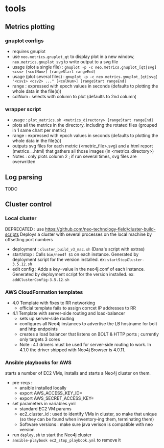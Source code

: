 # tools

## Metrics plotting
### gnuplot configs
 * requires gnuplot
 * use `neo.metrics.gnuplot_qt` to display plot in a new window, `neo.metrics.gnuplot_svg` to write output to a svg file
 * usage (plot a single file) : 
  `gnuplot -p -c neo.metrics.gnuplot_[qt|svg] <csv> [<colNum>] [rangeStart rangeEnd]`
 * usage (plot several files) :  `gnuplot -p -c neo.metrics.gnuplot_[qt|svg] "<csv1> <csv2> ..." [<colNum>] [rangeStart rangeEnd]`
 * range : expressed with epoch values in seconds (defaults to plotting the whole data in the file(s))
 * colNum : selects with column to plot (defaults to 2nd column)
### wrapper script
 * usage : `plot_metrics.sh <metrics_directory> [rangeStart rangeEnd]`
 * plots all the metrics in the directory, including the rotated files (grouped in 1 same chart per metric)
 * range : expressed with epoch values in seconds (defaults to plotting the whole data in the file(s))
 * outputs svg files for each metric (<metric_file>.svg) and a html report (metrics_<start>_<end>.html) that gathers all those images (in <metrics_directory>)
 * Notes : only plots column 2 ; if run several times, svg files are overwritten
## Log parsing
TODO
## Cluster control
### Local cluster
DEPRECATED : use https://github.com/neo-technology-field/cluster-build-scripts
Deploys a cluster with several processes on the local machine by offsetting port numbers
  * deployment : `cluster_build_v3_mac.sh` (Dana's script with extras)
  * start/stop : Calls `bin/neo4f $1` on each instance. Generated by deployment script for the version installed. ex: `startStopCluster-3.5.12.sh`
  * edit config : Adds a key=value in the neo4j.conf of each instance. Generated by deployment script for the version installed. ex: `addClusterConfig-3.5.12.sh`
### AWS CloudFormation templates
  * 4.0 Template with fixes to RR networking
    * official template fails to assign corrcet IP addresses to RR
  * 4.1 Template with server-side routing and load-balancer
    * sets up server-side routing
    * configures all Neo4j instances to advertise the LB hostname for bolt and http endpoints
    * creates a load balancer that listens on BOLT & HTTP ports ; currently only targets 3 cores
    * Note : 4.1 drivers must be used for server-side routing to work. In 4.1.0 the driver shipped with Neo4j Browser is 4.0.11. 
### Ansible playbooks for AWS 
starts a number of EC2 VMs, installs and starts a Neo4j cluster on them.
  * pre-reqs : 
    * ansible installed locally
    * export AWS_ACCESS_KEY_ID=<your key>
    * export AWS_SECRET_ACCESS_KEY=<your key secret>
  * set parameters in variables.yml
    * standard EC2 VM params
    * ec2_cluster_id : used to identify VMs in cluster, so make that unique (so they can be found when inventory-ing them, terminating them)
    * Software versions : make sure java verison is compatible with neo version
  * run `deploy.sh` to start the Neo4j cluster
  * `ansible-playbook ec2_stop_playbook.yml` to remove it
